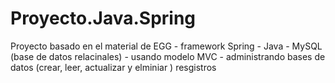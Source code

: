 # Proyecto.Java.Spring
Proyecto basado en el material de EGG - framework Spring - Java - MySQL (base de datos relacinales) - usando modelo MVC - 
administrando bases de datos (crear, leer, actualizar y elminiar ) resgistros  

